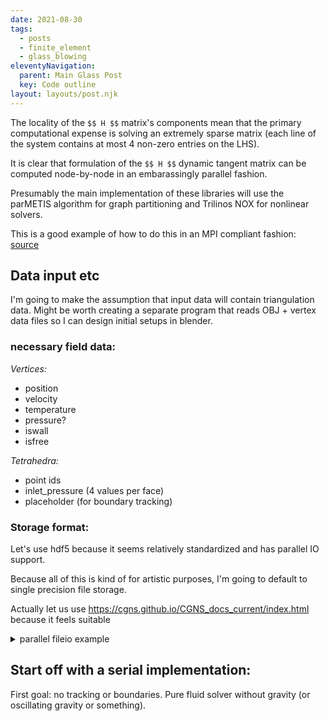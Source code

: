 ```yaml
---
date: 2021-08-30
tags:
  - posts
  - finite_element
  - glass_blowing
eleventyNavigation:
  parent: Main Glass Post
  key: Code outline
layout: layouts/post.njk
---
```


The locality of the `$$ H $$` matrix's components mean that the primary computational expense
is solving an extremely sparse matrix (each line of the system contains at most 4 non-zero entries on the LHS).

It is clear that formulation of the `$$ H $$` dynamic tangent matrix can be computed node-by-node in an embarassingly
parallel fashion. 

Presumably the main implementation of these libraries will use the parMETIS algorithm for graph partitioning
and Trilinos NOX for nonlinear solvers.

This is a good example of how to do this in an MPI compliant fashion:
  [source](https://github.com/trilinos/Trilinos/blob/master/packages/nox/examples/epetra/NOX_1DFEMNonlinear/FiniteElementProblem.C)

## Data input etc

I'm going to make the assumption that input data will contain triangulation data. Might be worth creating a separate program
that reads OBJ + vertex data files so I can design initial setups in blender.

### necessary field data:
_Vertices:_
* position
* velocity
* temperature
* pressure?
* iswall
* isfree
  

_Tetrahedra:_
* point ids
* inlet_pressure (4 values per face)
* placeholder (for boundary tracking)


### Storage format:
Let's use hdf5 because it seems relatively standardized and has parallel IO support.

Because all of this is kind of for artistic purposes, I'm going to default to single precision file storage.

Actually let us use https://cgns.github.io/CGNS_docs_current/index.html
because it feels suitable




<details>
  <summary>parallel fileio example </summary>
  
<pre>
<code>
#include <stdio.h>
#include <stdlib.h>

#include "pcgnslib.h"
#include "mpi.h"

#define NODES_PER_SIDE 5

int main(int argc, char *argv[])
{
    int comm_size, comm_rank;
    int tot_nnodes, tot_nelems, nnodes, nelems;
    int F, B, Z, E, S, Fs, A, Cx, Cy, Cz;
    int i, j, k, n, nn, ne;
    float *x, *y, *z, *d;
    cgsize_t sizes[3], *e, start, end, ncells;
    static char *outfile = "cexample.cgns";

    /* initialize MPI */
    MPI_Init(&argc,&argv);
    MPI_Comm_size(MPI_COMM_WORLD, &comm_size);
    MPI_Comm_rank(MPI_COMM_WORLD, &comm_rank);

    /* total number of nodes and hex elements */
    tot_nnodes = NODES_PER_SIDE * NODES_PER_SIDE * NODES_PER_SIDE;
    tot_nelems = (NODES_PER_SIDE-1) * (NODES_PER_SIDE-1) * (NODES_PER_SIDE-1);
 
    /* open the file and create base and zone */
    sizes[0] = tot_nnodes;
    sizes[1] = tot_nelems;
    sizes[2] = 0;

    /* the default here is to use MPI_COMM_WORLD,
       but this allows assigning of another communicator
    cgp_mpi_comm(MPI_COMM_WORLD); */

    if (cgp_open(outfile, CG_MODE_WRITE, &F) ||
        cg_base_write(F, "Base", 3, 3, &B) ||
        cg_zone_write(F, B, "Zone", sizes, Unstructured, &Z))
        cgp_error_exit();

    /* print info */
    if (comm_rank == 0) {
        printf("writing %d coordinates and %d hex elements to %s\n",
            tot_nnodes, tot_nelems, outfile);
    }

    /* create data nodes for coordinates */
    if (cgp_coord_write(F, B, Z, RealSingle, "CoordinateX", &Cx) ||
        cgp_coord_write(F, B, Z, RealSingle, "CoordinateY", &Cy) ||
        cgp_coord_write(F, B, Z, RealSingle, "CoordinateZ", &Cz))
        cgp_error_exit();
 
    /* number of nodes and range this process will write */
    nnodes = (tot_nnodes + comm_size - 1) / comm_size;
    start  = nnodes * comm_rank + 1;
    end    = nnodes * (comm_rank + 1);
    if (end > tot_nnodes) end = tot_nnodes;
    
    /* create the coordinate data for this process */
    x = (float *)malloc(nnodes * sizeof(float));
    y = (float *)malloc(nnodes * sizeof(float));
    z = (float *)malloc(nnodes * sizeof(float));
    nn = 0;
    for (n = 1, k = 0; k < NODES_PER_SIDE; k++) {
        for (j = 0; j < NODES_PER_SIDE; j++) {
            for (i = 0; i < NODES_PER_SIDE; i++, n++) {
                if (n >= start && n <= end) {
                    x[nn] = (float)i;
                    y[nn] = (float)j;
                    z[nn] = (float)k;
                    nn++;
                }
            }
        }
    }

    /* write the coordinate data in parallel */
    if (cgp_coord_write_data(F, B, Z, Cx, &start, &end, x) ||
        cgp_coord_write_data(F, B, Z, Cy, &start, &end, y) ||
        cgp_coord_write_data(F, B, Z, Cz, &start, &end, z))
        cgp_error_exit();
    
    /* create data node for elements */
    if (cgp_section_write(F, B, Z, "Hex", HEXA_8, 1, tot_nelems, 0, &E))
        cgp_error_exit();
 
    /* number of elements and range this process will write */
    nelems = (tot_nelems + comm_size - 1) / comm_size;
    start  = nelems * comm_rank + 1;
    end    = nelems * (comm_rank + 1);
    if (end > tot_nelems) end = tot_nelems;
    
    /* create the hex element data for this process */
    e = (cgsize_t *)malloc(8 * nelems * sizeof(cgsize_t));
    nn = 0;
    for (n = 1, k = 1; k < NODES_PER_SIDE; k++) {
        for (j = 1; j < NODES_PER_SIDE; j++) {
            for (i = 1; i < NODES_PER_SIDE; i++, n++) {
                if (n >= start && n <= end) {
                    ne = i + NODES_PER_SIDE*((j-1)+NODES_PER_SIDE*(k-1));
                    e[nn++] = ne;
                    e[nn++] = ne + 1;
                    e[nn++] = ne + 1 + NODES_PER_SIDE;
                    e[nn++] = ne + NODES_PER_SIDE;
                    ne += NODES_PER_SIDE * NODES_PER_SIDE;
                    e[nn++] = ne;
                    e[nn++] = ne + 1;
                    e[nn++] = ne + 1 + NODES_PER_SIDE;
                    e[nn++] = ne + NODES_PER_SIDE;
                }
            }
        }
    }

    /* write the element connectivity in parallel */
    if (cgp_elements_write_data(F, B, Z, E, start, end, e))
        cgp_error_exit();

    /* create a centered solution */
    if (cg_sol_write(F, B, Z, "Solution", CellCenter, &S) ||
        cgp_field_write(F, B, Z, S, RealSingle, "CellIndex", &Fs))
        cgp_error_exit();

    /* create the field data for this process */
    d = (float *)malloc(nelems * sizeof(float));
    nn = 0;
    for (n = 1; n <= tot_nelems; n++) {
        if (n >= start && n <= end) {
            d[nn] = (float)n;
            nn++;
        }
    }

    /* write the solution field data in parallel */
    if (cgp_field_write_data(F, B, Z, S, Fs, &start, &end, d))
        cgp_error_exit();

    /* create user data under the zone and duplicate solution data */
    ncells = tot_nelems;
    if (cg_goto(F, B, "Zone_t", 1, NULL) ||
        cg_user_data_write("User Data") ||
        cg_gorel(F, "User Data", 0, NULL) ||
        cgp_array_write("CellIndex", RealSingle, 1, &ncells, &A))
        cgp_error_exit();

    /* write the array data in parallel */
    if (cgp_array_write_data(A, &start, &end, d))
        cgp_error_exit();

    /* close the file and terminate MPI */
    cgp_close(F);    
    MPI_Finalize();
    return 0;
}
  
</code>
</pre>
</details>



## Start off with a serial implementation:

First goal: no tracking or boundaries. Pure fluid solver without gravity (or oscillating gravity or something).

